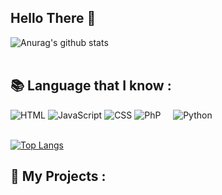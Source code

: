## Hello There 👋

![Anurag's github stats](https://github-readme-stats.vercel.app/api?username=urbskali&hide=issues&show_icons=true&count_private=true&theme=radical)<br><br>



## 📚 Language that I know :

![HTML](https://img.shields.io/badge/-HTML-E15622?style=for-the-badge&logo=HTML5&logoColor=white)
![JavaScript](https://img.shields.io/badge/-JavaScript-E7BA15?style=for-the-badge&logo=JavaScript&logoColor=white)
![CSS](https://img.shields.io/badge/-CSS-1B7FDE?style=for-the-badge&logo=CSS3&logoColor=white)
![PhP](https://img.shields.io/badge/-PHP-1DDEC1?style=for-the-badge&logo=PhP&logoColor=white)
&nbsp; &nbsp; ![Python](https://img.shields.io/badge/-Python-E426D6?style=for-the-badge&logo=Python&logoColor=white)
<br><br>

[![Top Langs](https://github-readme-stats.vercel.app/api/top-langs/?username=urbskali&hide=html,css&count_private=true)](https://github.com/anuraghazra/github-readme-stats)

## 📂 My Projects :
